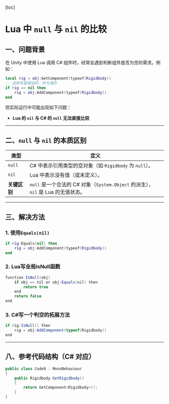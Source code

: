 [toc]

# Lua 中 `null` 与 `nil` 的比较

## 一、问题背景

在 Unity 中使用 Lua 调用 C# 组件时，经常会遇到判断组件是否为空的需求。例如：

```lua
local rig = obj:GetComponent(typeof(Rigidbody))
-- 这样写是错误的，作为演示
if rig == nil then
    rig = obj:AddComponent(typeof(Rigidbody))
end
```

但实际运行中可能出现如下问题：
- **Lua 的 `nil` 与 C# 的 `null` 无法直接比较**

---

## 二、`null` 与 `nil` 的本质区别

| 类型         | 定义                                                         |
| ------------ | ------------------------------------------------------------ |
| `null`       | C# 中表示引用类型的空对象（如 `Rigidbody` 为 `null`）。      |
| `nil`        | Lua 中表示没有值（或未定义）。                               |
| **关键区别** | `null` 是一个合法的 C# 对象（`System.Object` 的派生），`nil` 是 Lua 的无值状态。 |

---

## 三、解决方法

### 1. 使用``Equals(nil)``
```lua
if rig:Equals(nil) then
    rig = obj:AddComponent(typeof(Rigidbody))
end
```

### 2. Lua写全局IsNull函数

```csharp
function IsNull(obj)
    if obj == nil or obj:Equals(nil) then
        return true
    end
    return false
end
```

### 3. C#写一个判空的拓展方法

```csharp
if rig:IsNull() then
    rig = obj:AddComponent(typeof(Rigidbody))
end
```

---

## 八、参考代码结构（C# 对应）

```csharp
public class Code9 : MonoBehaviour
{
    public Rigidbody GetRigidbody()
    {
        return GetComponent<Rigidbody>();
    }
}
```
